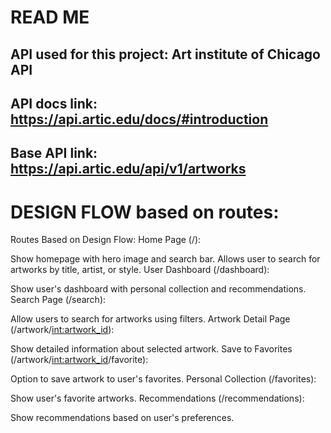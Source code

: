 # READ ME 

## API used for this project: Art institute of Chicago API
## API docs link: https://api.artic.edu/docs/#introduction
## Base API link: https://api.artic.edu/api/v1/artworks

# DESIGN FLOW based on routes:


Routes Based on Design Flow:
Home Page (/):


Show homepage with hero image and search bar.
Allows user to search for artworks by title, artist, or style.
User Dashboard (/dashboard):


Show user's dashboard with personal collection and recommendations.
Search Page (/search):


Allow users to search for artworks using filters.
Artwork Detail Page (/artwork/<int:artwork_id>):


Show detailed information about selected artwork.
Save to Favorites (/artwork/<int:artwork_id>/favorite):


Option to save artwork to user's favorites.
Personal Collection (/favorites):


Show user's favorite artworks.
Recommendations (/recommendations):


Show recommendations based on user's preferences.